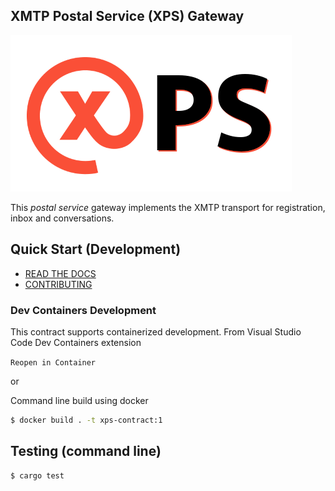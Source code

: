 ## XMTP Postal Service (XPS) Gateway

![XPS](xps.png)

This *postal service* gateway implements the XMTP transport for registration, inbox and conversations.

## Quick Start (Development)

- [READ THE DOCS](https://xmtp.github.io/xps-gateway)
- [CONTRIBUTING](CONTRIBUTING.md)

### Dev Containers Development

This contract supports containerized development. From Visual Studio Code Dev Containers extension

`Reopen in Container`

or

Command line build using docker

```bash
$ docker build . -t xps-contract:1
```

## Testing (command line)

```bash
$ cargo test
```
